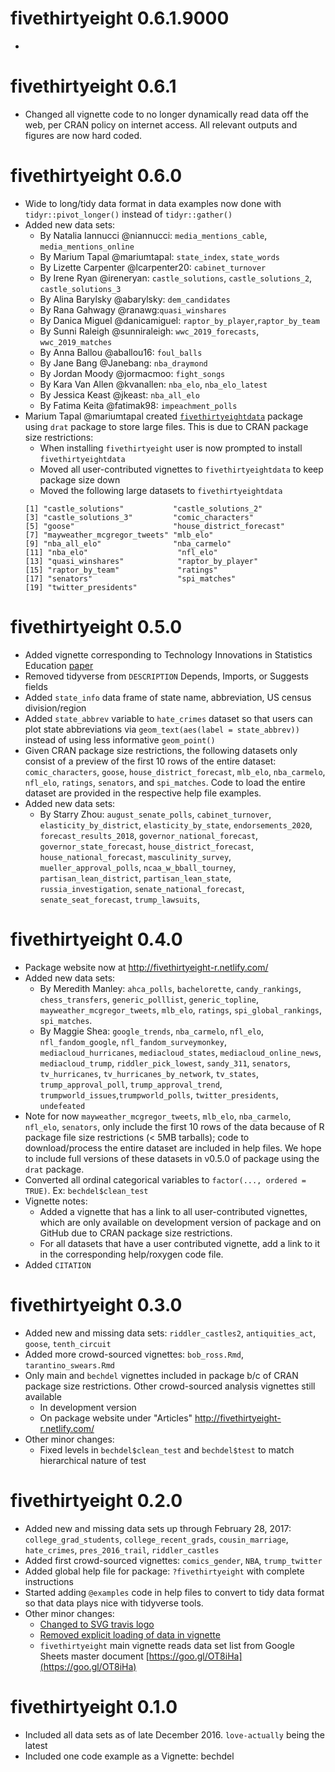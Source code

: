 # fivethirtyeight 0.6.1.9000

* 



# fivethirtyeight 0.6.1

* Changed all vignette code to no longer dynamically read data off the web, per
CRAN policy on internet access. All relevant outputs and figures are now hard
coded.



# fivethirtyeight 0.6.0

* Wide to long/tidy data format in data examples now done with
`tidyr::pivot_longer()` instead of `tidyr::gather()`
* Added new data sets:
    + By Natalia Iannucci @niannucci: `media_mentions_cable`, `media_mentions_online`
    + By Marium Tapal @mariumtapal: `state_index`, `state_words`
    + By Lizette Carpenter @lcarpenter20: `cabinet_turnover`
    + By Irene Ryan @ireneryan: `castle_solutions`, `castle_solutions_2`, `castle_solutions_3`
    + By Alina Barylsky @abarylsky: `dem_candidates`
    + By Rana Gahwagy @ranawg:`quasi_winshares`
    + By Danica Miguel @danicamiguel: `raptor_by_player`,`raptor_by_team`
    + By Sunni Raleigh @sunniraleigh: `wwc_2019_forecasts`, `wwc_2019_matches`
    + By Anna Ballou @aballou16: `foul_balls` 
    + By Jane Bang @Janebang: `nba_draymond`
    + By Jordan Moody @jormacmoo: `fight_songs`
    + By Kara Van Allen @kvanallen: `nba_elo`, `nba_elo_latest`
    + By Jessica Keast @jkeast: `nba_all_elo`
    + By Fatima Keita @fatimak98: `impeachment_polls`
* Marium Tapal @mariumtapal created
[`fivethirtyeightdata`](https://github.com/fivethirtyeightdata) package using
`drat` package to store large files. This is due to CRAN package size
restrictions:
    + When installing `fivethirtyeight` user is now prompted to install
    `fivethirtyeightdata`
    + Moved all user-contributed vignettes to `fivethirtyeightdata` to keep
    package size down
    + Moved the following large datasets to `fivethirtyeightdata`  
    ```
    [1] "castle_solutions"           "castle_solutions_2"
    [3] "castle_solutions_3"         "comic_characters"
    [5] "goose"                      "house_district_forecast"
    [7] "mayweather_mcgregor_tweets" "mlb_elo"
    [9] "nba_all_elo"                "nba_carmelo"
    [11] "nba_elo"                    "nfl_elo"
    [13] "quasi_winshares"            "raptor_by_player"
    [15] "raptor_by_team"             "ratings"
    [17] "senators"                   "spi_matches"
    [19] "twitter_presidents"
    ```



# fivethirtyeight 0.5.0

* Added vignette corresponding to Technology Innovations in Statistics Education [paper](https://escholarship.org/uc/item/0rx1231m#main)
* Removed tidyverse from `DESCRIPTION` Depends, Imports, or Suggests fields
* Added `state_info` data frame of state name, abbreviation, US census division/region
* Added `state_abbrev` variable to `hate_crimes` dataset so that 
users can plot state abbreviations via `geom_text(aes(label = state_abbrev))`
instead of using less informative `geom_point()`
* Given CRAN package size restrictions, the following datasets only consist of a preview of the first 10 rows of the entire dataset: `comic_characters`, `goose`, `house_district_forecast`, `mlb_elo`, `nba_carmelo`, `nfl_elo`, `ratings`, `senators`, and `spi_matches`. Code to load the entire dataset are provided in the respective help file examples.
* Added new data sets:
    + By Starry Zhou: `august_senate_polls`, `cabinet_turnover`, 
    `elasticity_by_district`, `elasticity_by_state`, `endorsements_2020`, 
    `forecast_results_2018`, `governor_national_forecast`, `governor_state_forecast`,
    `house_district_forecast`, `house_national_forecast`, `masculinity_survey`, 
    `mueller_approval_polls`, `ncaa_w_bball_tourney`, `partisan_lean_district`, 
    `partisan_lean_state`, `russia_investigation`, `senate_national_forecast`, 
    `senate_seat_forecast`, `trump_lawsuits`, 
    
    

# fivethirtyeight 0.4.0

* Package website now at <http://fivethirtyeight-r.netlify.com/>
* Added new data sets:
    + By Meredith Manley: `ahca_polls`, `bachelorette`, `candy_rankings`, 
    `chess_transfers`, `generic_polllist`, `generic_topline`, 
    `mayweather_mcgregor_tweets`, `mlb_elo`, `ratings`, `spi_global_rankings`, 
    `spi_matches`.
    + By Maggie Shea: `google_trends`, `nba_carmelo`, `nfl_elo`,
    `nfl_fandom_google`, `nfl_fandom_surveymonkey`, `mediacloud_hurricanes`,
    `mediacloud_states`, `mediacloud_online_news`, `mediacloud_trump`,
    `riddler_pick_lowest`, `sandy_311`, `senators`, `tv_hurricanes`,
    `tv_hurricanes_by_network`, `tv_states`, `trump_approval_poll`,
    `trump_approval_trend`, `trumpworld_issues`,`trumpworld_polls`,
    `twitter_presidents`, `undefeated`
* Note for now `mayweather_mcgregor_tweets`, `mlb_elo`, `nba_carmelo`,
`nfl_elo`, `senators`, only include the first 10 rows of the data because of R
package file size restrictions (< 5MB tarballs); code to download/process the
entire dataset are included in help files. We hope to include full versions of
these datasets in v0.5.0 of package using the `drat` package.
* Converted all ordinal categorical variables to `factor(..., ordered = TRUE)`.
Ex: `bechdel$clean_test`
* Vignette notes:
    + Added a vignette that has a link to all user-contributed vignettes, which 
    are only available on development version of package and on GitHub due to 
    CRAN package size restrictions.
    + For all datasets that have a user contributed vignette, add a link to it 
    in the corresponding help/roxygen code file.
* Added `CITATION`



# fivethirtyeight 0.3.0

* Added new and missing data sets: `riddler_castles2`, `antiquities_act`, `goose`,
`tenth_circuit`
* Added more crowd-sourced vignettes: `bob_ross.Rmd`, `tarantino_swears.Rmd`
* Only main and `bechdel` vignettes included in package b/c of CRAN package size
restrictions. Other crowd-sourced analysis vignettes still available
    + In development version
    + On package website under "Articles" <http://fivethirtyeight-r.netlify.com/>
* Other minor changes:
    + Fixed levels in `bechdel$clean_test` and `bechdel$test` to match
    hierarchical nature of test



# fivethirtyeight 0.2.0

* Added new and missing data sets up through February 28, 2017: 
`college_grad_students`, `college_recent_grads`, `cousin_marriage`, 
`hate_crimes`, `pres_2016_trail`, `riddler_castles`
* Added first crowd-sourced vignettes: `comics_gender`, `NBA`, `trump_twitter`
* Added global help file for package: `?fivethirtyeight` with complete instructions
* Started adding `@examples` code in help files to convert to tidy data format
so that data plays nice with tidyverse tools.
* Other minor changes:
    + [Changed to SVG travis logo](https://github.com/rudeboybert/fivethirtyeight/pull/1)
    + [Removed explicit loading of data in vignette](https://github.com/rudeboybert/fivethirtyeight/pull/2)
    + `fivethirtyeight` main vignette reads data set list from Google Sheets
    master document [https://goo.gl/OT8iHa](https://goo.gl/OT8iHa)



# fivethirtyeight 0.1.0

* Included all data sets as of late December 2016. `love-actually` being the latest
* Included one code example as a Vignette: bechdel
